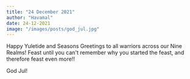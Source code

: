 ```yaml
---
title: "24 December 2021"
author: "Havamal"
date: 24-12-2021
image: "/images/posts/god_jul.jpg"
---
```


Happy Yuletide and Seasons Greetings to all warriors across our Nine Realms! Feast until you can't remember why you started the feast, and therefore feast even more!!

God Jul!